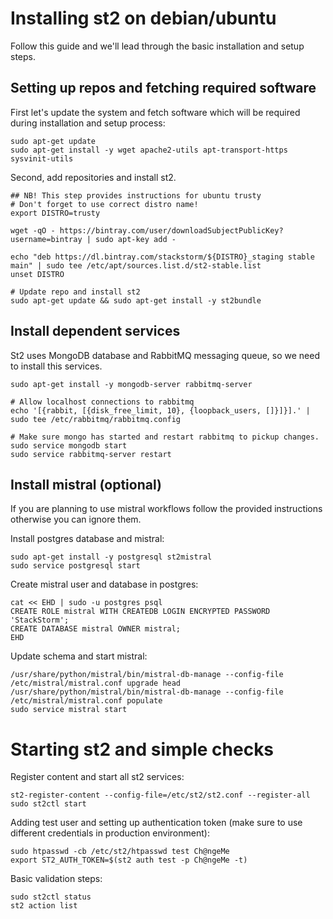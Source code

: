 # Installing st2 on debian/ubuntu

Follow this guide and we'll lead through the basic installation and setup steps.

## Setting up repos and fetching required software

First let's update the system and fetch software which will be required during installation and setup process:
```shell
sudo apt-get update
sudo apt-get install -y wget apache2-utils apt-transport-https sysvinit-utils
```

Second, add repositories and install st2.
```shell
## NB! This step provides instructions for ubuntu trusty
# Don't forget to use correct distro name!
export DISTRO=trusty

wget -qO - https://bintray.com/user/downloadSubjectPublicKey?username=bintray | sudo apt-key add -

echo "deb https://dl.bintray.com/stackstorm/${DISTRO}_staging stable main" | sudo tee /etc/apt/sources.list.d/st2-stable.list
unset DISTRO

# Update repo and install st2
sudo apt-get update && sudo apt-get install -y st2bundle
```

## Install dependent services

St2 uses MongoDB database and RabbitMQ messaging queue, so we need to install this services.
```
sudo apt-get install -y mongodb-server rabbitmq-server

# Allow localhost connections to rabbitmq
echo '[{rabbit, [{disk_free_limit, 10}, {loopback_users, []}]}].' | sudo tee /etc/rabbitmq/rabbitmq.config

# Make sure mongo has started and restart rabbitmq to pickup changes.
sudo service mongodb start
sudo service rabbitmq-server restart
```

## Install mistral (optional)

If you are planning to use mistral workflows follow the provided instructions otherwise you can ignore them.

Install postgres database and mistral:
```shell
sudo apt-get install -y postgresql st2mistral
sudo service postgresql start
```

Create mistral user and database in postgres:
```
cat << EHD | sudo -u postgres psql
CREATE ROLE mistral WITH CREATEDB LOGIN ENCRYPTED PASSWORD 'StackStorm';
CREATE DATABASE mistral OWNER mistral;
EHD
```

Update schema and start mistral:
```
/usr/share/python/mistral/bin/mistral-db-manage --config-file /etc/mistral/mistral.conf upgrade head
/usr/share/python/mistral/bin/mistral-db-manage --config-file /etc/mistral/mistral.conf populate
sudo service mistral start
```

# Starting st2 and simple checks

Register content and start all st2 services:

```
st2-register-content --config-file=/etc/st2/st2.conf --register-all
sudo st2ctl start
```

Adding test user and setting up authentication token (make sure to use different credentials in production environment):
```
sudo htpasswd -cb /etc/st2/htpasswd test Ch@ngeMe
export ST2_AUTH_TOKEN=$(st2 auth test -p Ch@ngeMe -t)
```

Basic validation steps:
```
sudo st2ctl status
st2 action list
```
